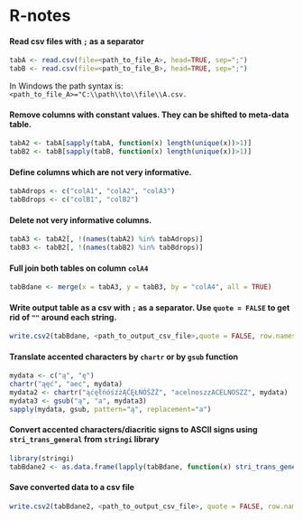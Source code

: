 # R-notes

#### Read csv files with `;` as a separator
```R
tabA <- read.csv(file=<path_to_file_A>, head=TRUE, sep=";")
tabB <- read.csv(file=<path_to_file_B>, head=TRUE, sep=";")
```

In Windows the path syntax is: `<path_to_file_A>="C:\\path\\to\\file\\A.csv.`

#### Remove columns with constant values. They can be shifted to meta-data table. 
```R
tabA2 <- tabA[sapply(tabA, function(x) length(unique(x))>1)]
tabB2 <- tabB[sapply(tabB, function(x) length(unique(x))>1)]
```

#### Define columns which are not very informative.
```R
tabAdrops <- c("colA1", "colA2", "colA3")
tabBdrops <- c("colB1", "colB2")
```

#### Delete not very informative columns.
```R
tabA3 <- tabA2[, !(names(tabA2) %in% tabAdrops)]
tabB3 <- tabB2[, !(names(tabB2) %in% tabBdrops)]
```

#### Full join both tables on column `colA4`
```R
tabBdane <- merge(x = tabA3, y = tabB3, by = "colA4", all = TRUE)
```

#### Write output table as a csv with `;` as a separator. Use `quote = FALSE` to get rid of `""` around each string.
```R
write.csv2(tabBdane, <path_to_output_csv_file>,quote = FALSE, row.names = FALSE)
```

#### Translate accented characters by `chartr` or by `gsub` function
```R
mydata <- c("ą", "ę")
chartr("ąęć", "aec", mydata)
mydata2 <- chartr("ąćęłńóśźżĄĆĘŁŃÓŚŹŻ", "acelnoszzACELNOSZZ", mydata)
mydata3 <- gsub("ą", "a", mydata3)
sapply(mydata, gsub, pattern="ą", replacement="a")
```

#### Convert accented characters/diacritic signs to ASCII signs using `stri_trans_general` from `stringi` library
```R
library(stringi)
tabBdane2 <- as.data.frame(lapply(tabBdane, function(x) stri_trans_general(x,"latin-ascii")))
```

#### Save converted data to a csv file
```R
write.csv2(tabBdane2, <path_to_output_csv_file>, quote = FALSE, row.names = FALSE)
```
